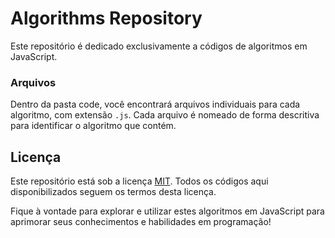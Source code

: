 # Algorithms Repository

Este repositório é dedicado exclusivamente a códigos de algoritmos em JavaScript.

### Arquivos

Dentro da pasta code, você encontrará arquivos individuais para cada algoritmo, com extensão `.js`. Cada arquivo é nomeado de forma descritiva para identificar o algoritmo que contém.

## Licença

Este repositório está sob a licença [MIT](https://github.com/seu-usuario/algorithms/blob/main/LICENSE). Todos os códigos aqui disponibilizados seguem os termos desta licença.

Fique à vontade para explorar e utilizar estes algoritmos em JavaScript para aprimorar seus conhecimentos e habilidades em programação!
